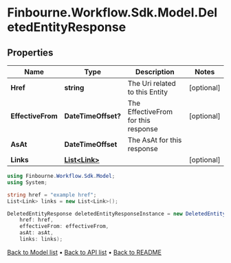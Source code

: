 # Finbourne.Workflow.Sdk.Model.DeletedEntityResponse

## Properties

Name | Type | Description | Notes
------------ | ------------- | ------------- | -------------
**Href** | **string** | The Uri related to this Entity | [optional] 
**EffectiveFrom** | **DateTimeOffset?** | The EffectiveFrom for this response | [optional] 
**AsAt** | **DateTimeOffset** | The AsAt for this response | 
**Links** | [**List&lt;Link&gt;**](Link.md) |  | [optional] 

```csharp
using Finbourne.Workflow.Sdk.Model;
using System;

string href = "example href";
List<Link> links = new List<Link>();

DeletedEntityResponse deletedEntityResponseInstance = new DeletedEntityResponse(
    href: href,
    effectiveFrom: effectiveFrom,
    asAt: asAt,
    links: links);
```

[Back to Model list](../README.md#documentation-for-models) &#8226; [Back to API list](../README.md#documentation-for-api-endpoints) &#8226; [Back to README](../README.md)
